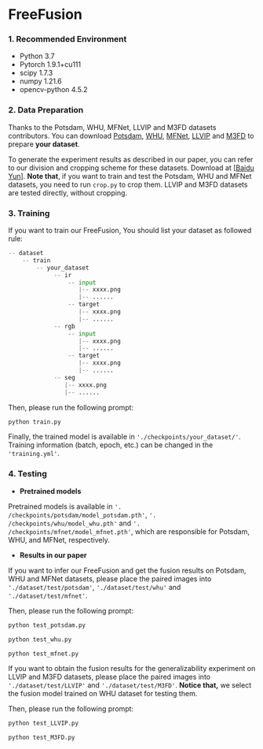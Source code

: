 # FreeFusion



### 1. Recommended Environment
- Python 3.7
- Pytorch 1.9.1+cu111
- scipy 1.7.3
- numpy 1.21.6
- opencv-python 4.5.2

### 2. Data Preparation

Thanks to the Potsdam, WHU, MFNet, LLVIP and M3FD datasets contributors. You can download [Potsdam](https://www.isprs.org/education/benchmarks/UrbanSemLab/default.aspx), [WHU](https://github.com/AmberHen/WHU-OPT-SAR-dataset), [MFNet](https://www.mi.t.u-tokyo.ac.jp/static/projects/mil_multispectral/), [LLVIP](https://github.com/bupt-ai-cz/LLVIP?tab=readme-ov-file) and [M3FD](https://github.com/JinyuanLiu-CV/TarDAL) to prepare **your dataset**.

To generate the experiment results as described in our paper, you can refer to our division and cropping scheme for these datasets. Download at [[Baidu Yun](https://pan.baidu.com/s/117ckQSjeN5UQ5qUDSQ2PfQ?pwd=IVIF)]. **Note that**, if you want to train and test the Potsdam, WHU and MFNet datasets, you need to run `crop.py` to crop them. LLVIP and M3FD datasets are tested directly, without cropping.

### 3. Training

If you want to train our FreeFusion, You should list your dataset as followed rule:

```python
-- dataset
    -- train
        -- your_dataset
             -- ir
            	 -- input
                	|-- xxxx.png
                    |-- ......
            	 -- target
               		|-- xxxx.png
                    |-- ......
             -- rgb
            	 -- input
                	|-- xxxx.png
                    |-- ......
            	 -- target
               		|-- xxxx.png
                    |-- ......
             --	seg
            	|-- xxxx.png
                |-- ......
```

Then, please run the following prompt:

```python
python train.py
```

Finally, the trained model is available in `'./checkpoints/your_dataset/'`. Training information (batch, epoch, etc.) can be changed in the `'training.yml'`.

### 4. Testing

- **Pretrained models**

Pretrained models is available in `'. /checkpoints/potsdam/model_potsdam.pth'`, `'. /checkpoints/whu/model_whu.pth'` and `'. /checkpoints/mfnet/model_mfnet.pth'`, which are responsible for Potsdam, WHU, and MFNet, respectively.

- **Results in our paper**

If you want to infer our FreeFusion and get the fusion results on Potsdam, WHU and MFNet datasets, please place the paired images into `'./dataset/test/potsdam'`, `'./dataset/test/whu'` and `'./dataset/test/mfnet'`.

Then, please run the following prompt:

```python
python test_potsdam.py

python test_whu.py

python test_mfnet.py
```

If you want to obtain the fusion results for the generalizability experiment on LLVIP and M3FD datasets, please place the paired images into `'./dataset/test/LLVIP'` and `'./dataset/test/M3FD'`. **Notice that,** we select the fusion model trained on WHU dataset for testing them.

Then, please run the following prompt:

```python
python test_LLVIP.py

python test_M3FD.py
```

# 
